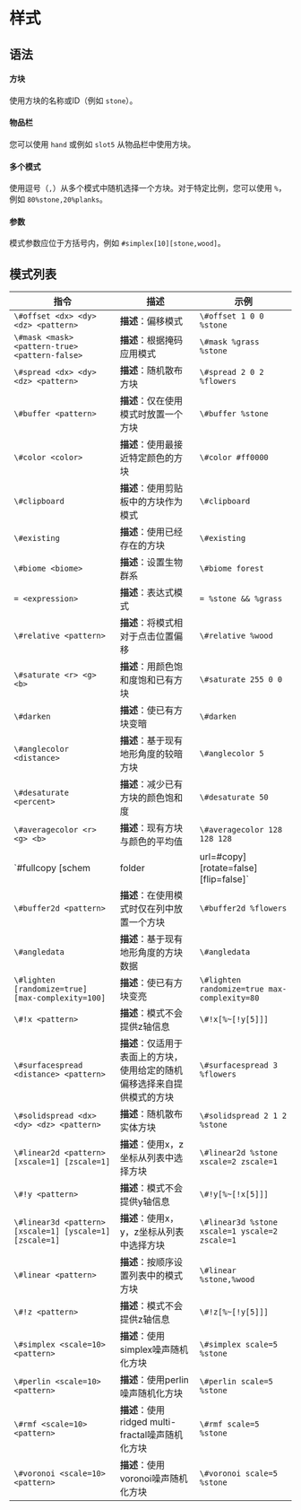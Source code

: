 # 样式

## 语法

#### 方块

使用方块的名称或ID（例如 `stone`）。

#### 物品栏

您可以使用 `hand` 或例如 `slot5` 从物品栏中使用方块。

#### 多个模式

使用逗号（`,`）从多个模式中随机选择一个方块。对于特定比例，您可以使用 `%`，例如 `80%stone,20%planks`。

#### 参数

模式参数应位于方括号内，例如 `#simplex[10][stone,wood]`。

## 模式列表

| 指令                                     | 描述                                     | 示例                                             |
|----------------------------------------|----------------------------------------|--------------------------------------------------|
| `\#offset <dx> <dy> <dz> <pattern>` | **描述**：偏移模式                      | `\#offset 1 0 0 %stone`                           |
| `\#mask <mask> <pattern-true> <pattern-false>` | **描述**：根据掩码应用模式               | `\#mask %grass %stone`                           |
| `\#spread <dx> <dy> <dz> <pattern>` | **描述**：随机散布方块                  | `\#spread 2 0 2 %flowers`                        |
| `\#buffer <pattern>`             | **描述**：仅在使用模式时放置一个方块        | `\#buffer %stone`                               |
| `\#color <color>`                | **描述**：使用最接近特定颜色的方块        | `\#color #ff0000`                               |
| `\#clipboard`                           | **描述**：使用剪贴板中的方块作为模式       | `\#clipboard`                                   |
| `\#existing`                            | **描述**：使用已经存在的方块              | `\#existing`                                    |
| `\#biome <biome>`                | **描述**：设置生物群系                    | `\#biome forest`                                |
| `= <expression>`                  | **描述**：表达式模式                       | `= %stone && %grass`                           |
| `\#relative <pattern>`            | **描述**：将模式相对于点击位置偏移        | `\#relative %wood`                              |
| `\#saturate <r> <g> <b>` | **描述**：用颜色饱和度饱和已有方块        | `\#saturate 255 0 0`                            |
| `\#darken`                              | **描述**：使已有方块变暗                  | `\#darken`                                     |
| `\#anglecolor <distance>`         | **描述**：基于现有地形角度的较暗方块      | `\#anglecolor 5`                               |
| `\#desaturate <percent>`         | **描述**：减少已有方块的颜色饱和度        | `\#desaturate 50`                              |
| `\#averagecolor <r> <g> <b>` | **描述**：现有方块与颜色的平均值        | `\#averagecolor 128 128 128`                   |
| `\#fullcopy [schem|folder|url=#copy] [rotate=false] [flip=false]` | **描述**：在每个方块处放置整个剪贴板        | `\#fullcopy schem rotate=true flip=false`      |
| `\#buffer2d <pattern>`            | **描述**：在使用模式时仅在列中放置一个方块 | `\#buffer2d %flowers`                          |
| `\#angledata`                          | **描述**：基于现有地形角度的方块数据      | `\#angledata`                                 |
| `\#lighten [randomize=true] [max-complexity=100]` | **描述**：使已有方块变亮                 | `\#lighten randomize=true max-complexity=80`   |
| `\#!x <pattern>`                  | **描述**：模式不会提供z轴信息             | `\#!x[%~[!y[5]]]`                              |
| `\#surfacespread <distance> <pattern>` | **描述**：仅适用于表面上的方块，使用给定的随机偏移选择来自提供模式的方块 | `\#surfacespread 3 %flowers`                   |
| `\#solidspread <dx> <dy> <dz> <pattern>` | **描述**：随机散布实体方块             | `\#solidspread 2 1 2 %stone`                   |
| `\#linear2d <pattern> [xscale=1] [zscale=1]` | **描述**：使用x，z坐标从列表中选择方块   | `\#linear2d %stone xscale=2 zscale=1`         |
| `\#!y <pattern>`                  | **描述**：模式不会提供y轴信息             | `\#!y[%~[!x[5]]]`                              |
| `\#linear3d <pattern> [xscale=1] [yscale=1] [zscale=1]` | **描述**：使用x，y，z坐标从列表中选择方块 | `\#linear3d %stone xscale=1 yscale=2 zscale=1`|
| `\#linear <pattern>`              | **描述**：按顺序设置列表中的模式方块     | `\#linear %stone,%wood`                       |
| `\#!z <pattern>`                  | **描述**：模式不会提供z轴信息             | `\#!z[%~[!y[5]]]`                              |
| `\#simplex <scale=10> <pattern>` | **描述**：使用simplex噪声随机化方块    | `\#simplex scale=5 %stone`                    |
| `\#perlin <scale=10> <pattern>` | **描述**：使用perlin噪声随机化方块    | `\#perlin scale=5 %stone`                    |
| `\#rmf <scale=10> <pattern>` | **描述**：使用ridged multi-fractal噪声随机化方块 | `\#rmf scale=5 %stone`                       |
| `\#voronoi <scale=10> <pattern>` | **描述**：使用voronoi噪声随机化方块    | `\#voronoi scale=5 %stone`                    |